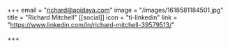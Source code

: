 +++
email = "richard@apidaya.com"
image = "/images/1618581184501.jpg"
title = "Richard Mitchell"
[[social]]
icon = "ti-linkedin"
link = "https://www.linkedin.com/in/richard-mitchell-39579513/"

+++
